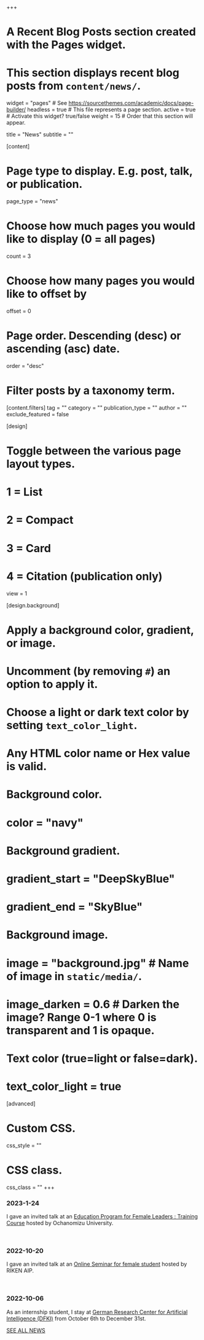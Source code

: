 +++
# A Recent Blog Posts section created with the Pages widget.
# This section displays recent blog posts from `content/news/`.

widget = "pages"  # See https://sourcethemes.com/academic/docs/page-builder/
headless = true  # This file represents a page section.
active = true  # Activate this widget? true/false
weight = 15  # Order that this section will appear.

title = "News"
subtitle = ""

[content]
  # Page type to display. E.g. post, talk, or publication.
  page_type = "news"

  # Choose how much pages you would like to display (0 = all pages)
  count = 3

  # Choose how many pages you would like to offset by
  offset = 0

  # Page order. Descending (desc) or ascending (asc) date.
  order = "desc"

  # Filter posts by a taxonomy term.
  [content.filters]
    tag = ""
    category = ""
    publication_type = ""
    author = ""
    exclude_featured = false

[design]
  # Toggle between the various page layout types.
  #   1 = List
  #   2 = Compact
  #   3 = Card
  #   4 = Citation (publication only)
  view = 1

[design.background]
  # Apply a background color, gradient, or image.
  #   Uncomment (by removing `#`) an option to apply it.
  #   Choose a light or dark text color by setting `text_color_light`.
  #   Any HTML color name or Hex value is valid.

  # Background color.
  # color = "navy"

  # Background gradient.
  # gradient_start = "DeepSkyBlue"
  # gradient_end = "SkyBlue"

  # Background image.
  # image = "background.jpg"  # Name of image in `static/media/`.
  # image_darken = 0.6  # Darken the image? Range 0-1 where 0 is transparent and 1 is opaque.

  # Text color (true=light or false=dark).
  # text_color_light = true  

[advanced]
 # Custom CSS.
 css_style = ""

 # CSS class.
 css_class = ""
+++
### 2023-1-24
I gave an invited talk at an [Education Program for Female Leaders : Training Course](https://www.cf.ocha.ac.jp/igl/j/menu/leadership/groupingmenu/lecture/acajojissen2022.html) hosted by Ochanomizu University. 

<br>


### 2022-10-20
I gave an invited talk at an [Online Seminar for female student](https://aip.riken.jp/sympo/surijohoai-female-students-seminar/?lang=ja) hosted by RIKEN AIP. <a class="fa-brands fa-youtube" href="https://www.youtube.com/watch?v=RxtTYodFPlo" target="new"></a>

<br>

### 2022-10-06
As an internship student, I stay at [German Research Center for Artificial Intelligence (DFKI)](https://www.dfki.de/en/web) from October 6th to December 31st.

[SEE ALL NEWS](news) <i class="fas fa-angle-right"></i></i>
